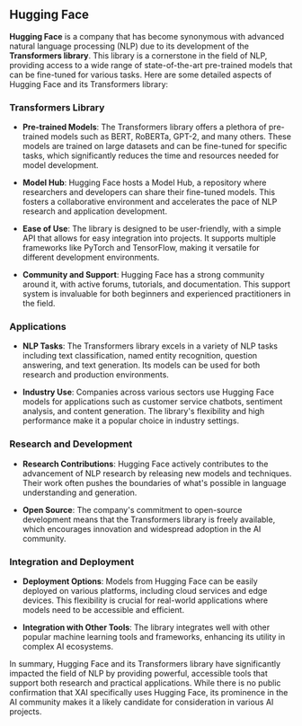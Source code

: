 ## Hugging Face

**Hugging Face** is a company that has become synonymous with advanced natural language processing (NLP) due to its development of the **Transformers library**. This library is a cornerstone in the field of NLP, providing access to a wide range of state-of-the-art pre-trained models that can be fine-tuned for various tasks. Here are some detailed aspects of Hugging Face and its Transformers library:

### Transformers Library

- **Pre-trained Models**: The Transformers library offers a plethora of pre-trained models such as BERT, RoBERTa, GPT-2, and many others. These models are trained on large datasets and can be fine-tuned for specific tasks, which significantly reduces the time and resources needed for model development.

- **Model Hub**: Hugging Face hosts a Model Hub, a repository where researchers and developers can share their fine-tuned models. This fosters a collaborative environment and accelerates the pace of NLP research and application development.

- **Ease of Use**: The library is designed to be user-friendly, with a simple API that allows for easy integration into projects. It supports multiple frameworks like PyTorch and TensorFlow, making it versatile for different development environments.

- **Community and Support**: Hugging Face has a strong community around it, with active forums, tutorials, and documentation. This support system is invaluable for both beginners and experienced practitioners in the field.

### Applications

- **NLP Tasks**: The Transformers library excels in a variety of NLP tasks including text classification, named entity recognition, question answering, and text generation. Its models can be used for both research and production environments.

- **Industry Use**: Companies across various sectors use Hugging Face models for applications such as customer service chatbots, sentiment analysis, and content generation. The library's flexibility and high performance make it a popular choice in industry settings.

### Research and Development

- **Research Contributions**: Hugging Face actively contributes to the advancement of NLP research by releasing new models and techniques. Their work often pushes the boundaries of what's possible in language understanding and generation.

- **Open Source**: The company's commitment to open-source development means that the Transformers library is freely available, which encourages innovation and widespread adoption in the AI community.

### Integration and Deployment

- **Deployment Options**: Models from Hugging Face can be easily deployed on various platforms, including cloud services and edge devices. This flexibility is crucial for real-world applications where models need to be accessible and efficient.

- **Integration with Other Tools**: The library integrates well with other popular machine learning tools and frameworks, enhancing its utility in complex AI ecosystems.

In summary, Hugging Face and its Transformers library have significantly impacted the field of NLP by providing powerful, accessible tools that support both research and practical applications. While there is no public confirmation that XAI specifically uses Hugging Face, its prominence in the AI community makes it a likely candidate for consideration in various AI projects.

